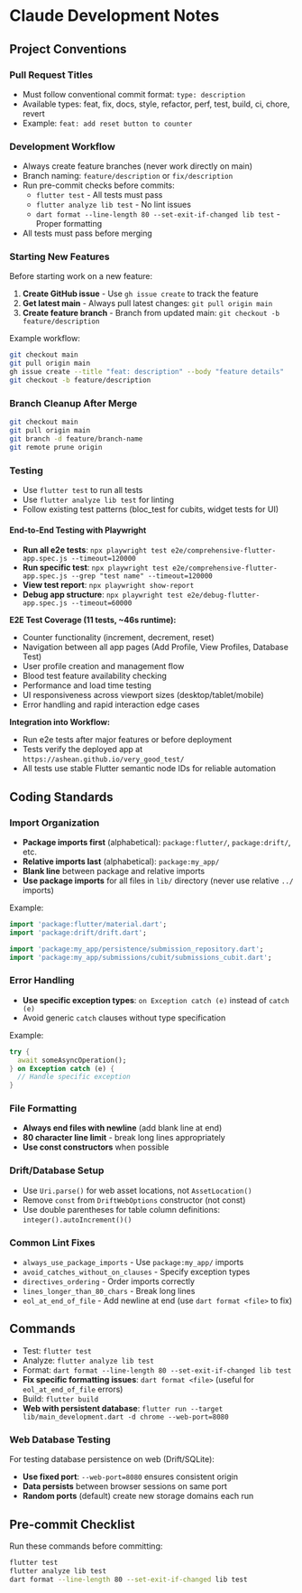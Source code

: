 # Claude Development Notes

## Project Conventions

### Pull Request Titles
- Must follow conventional commit format: `type: description`
- Available types: feat, fix, docs, style, refactor, perf, test, build, ci, chore, revert
- Example: `feat: add reset button to counter`

### Development Workflow
- Always create feature branches (never work directly on main)
- Branch naming: `feature/description` or `fix/description`
- Run pre-commit checks before commits:
  - `flutter test` - All tests must pass
  - `flutter analyze lib test` - No lint issues
  - `dart format --line-length 80 --set-exit-if-changed lib test` - Proper formatting
- All tests must pass before merging

### Starting New Features
Before starting work on a new feature:
1. **Create GitHub issue** - Use `gh issue create` to track the feature
2. **Get latest main** - Always pull latest changes: `git pull origin main`
3. **Create feature branch** - Branch from updated main: `git checkout -b feature/description`

Example workflow:
```bash
git checkout main
git pull origin main
gh issue create --title "feat: description" --body "feature details"
git checkout -b feature/description
```

### Branch Cleanup After Merge
```bash
git checkout main
git pull origin main
git branch -d feature/branch-name
git remote prune origin
```

### Testing
- Use `flutter test` to run all tests
- Use `flutter analyze lib test` for linting
- Follow existing test patterns (bloc_test for cubits, widget tests for UI)

#### End-to-End Testing with Playwright
- **Run all e2e tests**: `npx playwright test e2e/comprehensive-flutter-app.spec.js --timeout=120000`
- **Run specific test**: `npx playwright test e2e/comprehensive-flutter-app.spec.js --grep "test name" --timeout=120000`
- **View test report**: `npx playwright show-report`
- **Debug app structure**: `npx playwright test e2e/debug-flutter-app.spec.js --timeout=60000`

**E2E Test Coverage (11 tests, ~46s runtime):**
- Counter functionality (increment, decrement, reset)
- Navigation between all app pages (Add Profile, View Profiles, Database Test)
- User profile creation and management flow
- Blood test feature availability checking
- Performance and load time testing
- UI responsiveness across viewport sizes (desktop/tablet/mobile)
- Error handling and rapid interaction edge cases

**Integration into Workflow:**
- Run e2e tests after major features or before deployment
- Tests verify the deployed app at `https://ashean.github.io/very_good_test/`
- All tests use stable Flutter semantic node IDs for reliable automation

## Coding Standards

### Import Organization
- **Package imports first** (alphabetical): `package:flutter/`, `package:drift/`, etc.
- **Relative imports last** (alphabetical): `package:my_app/`
- **Blank line** between package and relative imports
- **Use package imports** for all files in `lib/` directory (never use relative `../` imports)

Example:
```dart
import 'package:flutter/material.dart';
import 'package:drift/drift.dart';

import 'package:my_app/persistence/submission_repository.dart';
import 'package:my_app/submissions/cubit/submissions_cubit.dart';
```

### Error Handling
- **Use specific exception types**: `on Exception catch (e)` instead of `catch (e)`
- Avoid generic `catch` clauses without type specification

Example:
```dart
try {
  await someAsyncOperation();
} on Exception catch (e) {
  // Handle specific exception
}
```

### File Formatting
- **Always end files with newline** (add blank line at end)
- **80 character line limit** - break long lines appropriately
- **Use const constructors** when possible

### Drift/Database Setup
- Use `Uri.parse()` for web asset locations, not `AssetLocation()`
- Remove `const` from `DriftWebOptions` constructor (not const)
- Use double parentheses for table column definitions: `integer().autoIncrement()()`

### Common Lint Fixes
- `always_use_package_imports` - Use `package:my_app/` imports
- `avoid_catches_without_on_clauses` - Specify exception types
- `directives_ordering` - Order imports correctly
- `lines_longer_than_80_chars` - Break long lines
- `eol_at_end_of_file` - Add newline at end (use `dart format <file>` to fix)

## Commands
- Test: `flutter test`
- Analyze: `flutter analyze lib test`
- Format: `dart format --line-length 80 --set-exit-if-changed lib test`
- **Fix specific formatting issues**: `dart format <file>` (useful for `eol_at_end_of_file` errors)
- Build: `flutter build`
- **Web with persistent database**: `flutter run --target lib/main_development.dart -d chrome --web-port=8080`

### Web Database Testing
For testing database persistence on web (Drift/SQLite):
- **Use fixed port**: `--web-port=8080` ensures consistent origin
- **Data persists** between browser sessions on same port
- **Random ports** (default) create new storage domains each run

## Pre-commit Checklist
Run these commands before committing:
```bash
flutter test
flutter analyze lib test  
dart format --line-length 80 --set-exit-if-changed lib test
```